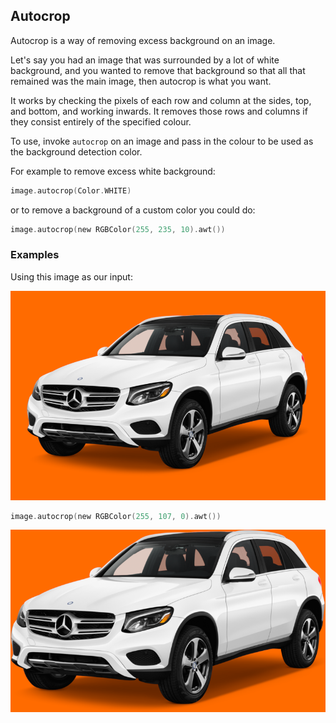 ## Autocrop

Autocrop is a way of removing excess background on an image.

Let's say you had an image that was surrounded by a lot of white background,
and you wanted to remove that background so that all that remained was the main image,
then autocrop is what you want.

It works by checking the pixels of each row and column at the sides, top, and bottom, and working inwards.
It removes those rows and columns if they consist entirely of the specified colour.

To use, invoke `autocrop` on an image and pass in the colour to be used as the background detection color.

For example to remove excess white background:

```kotlin
image.autocrop(Color.WHITE)
```

or to remove a background of a custom color you could do:
```kotlin
image.autocrop(new RGBColor(255, 235, 10).awt())
```


### Examples

Using this image as our input:

![source image](images/autocrop_before.png)

```kotlin
image.autocrop(new RGBColor(255, 107, 0).awt())
```

![source image](images/autocrop_after.png)
